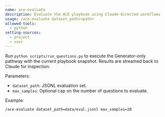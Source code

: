 ```yaml
---
name: ace-evaluate
description: Evaluate the ACE playbook using Claude-directed workflows.
usage: /ace-evaluate dataset_path=<path>
allowed-tools:
  - python
setting-sources:
  - project
  - user
---
```


Run `python scripts/run_questions.py` to execute the Generator-only pathway with
the current playbook snapshot. Results are streamed back to Claude for
inspection.

Parameters:
- `dataset_path`: JSONL evaluation set.
- `max_samples`: Optional cap on the number of questions to evaluate.

Example:
```
/ace-evaluate dataset_path=data/eval.jsonl max_samples=20
```
